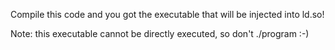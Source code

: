 Compile this code and you got the executable that will be injected into ld.so!

Note: this executable cannot be directly executed, so don't ./program :-)
